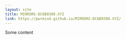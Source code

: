 ```yaml
---
layout: site
title: MIRRORS-DC6B9398.XYZ
link: https://pwrmind.github.io/MIRRORS-DC6B9398.XYZ/
---
```


Some content
